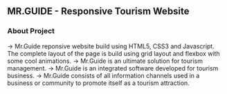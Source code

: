 ## MR.GUIDE - Responsive Tourism Website

### About Project

-> Mr.Guide reponsive website build using HTML5, CSS3 and Javascript. The complete layout of the page is build using grid layout and flexbox with some cool animations.
-> Mr.Guide is an ultimate solution for tourism management.
-> Mr.Guide is an integrated software developed for tourism business.
-> Mr.Guide consists of all information channels used in a business or community to promote itself as a tourism attraction.


